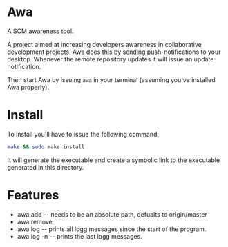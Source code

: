 # Awa
A SCM awareness tool.

A project aimed at increasing developers awareness in collaborative development projects.
Awa does this by sending push-notifications to your desktop. 
Whenever the remote repository updates it will issue an update notification. 

Then start Awa by issuing `awa` in your terminal (assuming you've installed
Awa properly). 

# Install
To install you'll have to issue the following command.

```bash
make && sudo make install
```

It will generate the executable and create a symbolic link to the executable generated in this directory.

# Features

* awa add <path> <branch> -- <path> needs to be an absolute path, <branch> defualts to origin/master
* awa remove <path> 
* awa log -- prints all logg messages since the start of the program. 
* awa log -n <nbr> -- prints the <nbr> last logg messages. 
